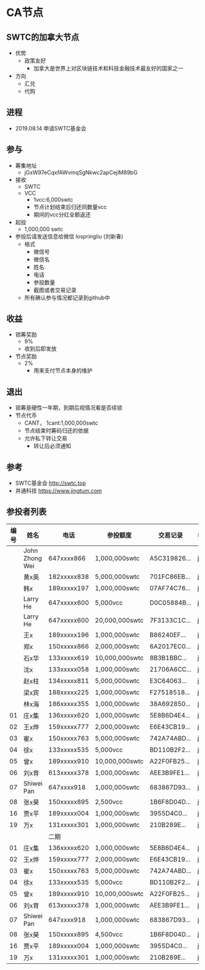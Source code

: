 # CA节点

## SWTC的加拿大节点
  - 优势
    - 政策友好
      - 加拿大是世界上对区块链技术和科技金融技术最友好的国家之一
  - 方向
    - 汇兑
    - 代购

## 进程
  - 2019.08.14  申请SWTC基金会

## 参与 
  - 筹集地址
    - jGxW97eCqxfAWvmqSgNkwc2apCejiM89bG
  - 接收
    - SWTC
    - VCC
      - 1vcc:6,000swtc
      - 节点计划结束后归还同数量vcc
      - 期间的vcc分红全额返还
  - 起投
    - 1,000,000 swtc
  - 参投后请发送信息给微信 lospringliu (刘新春)
    - 格式
      - 微信号
      - 微信名
      - 姓名
      - 电话
      - 参投数量
      - 截图或者交易记录
    - 所有确认参与情况都记录到github中

## 收益
  - 锁筹奖励
    - 9%
    - 收到后即发放
  - 节点奖励
    - 2%
      - 用来支付节点本身的维护

## 退出
  - 锁筹是硬性一年期，到期后视情况看是否续锁
  - 节点代币
    - CANT， 1cant:1,000,000swtc
    - 节点结束时筹码归还的依据
    - 允许私下转让交易
      - 转让后必须通知

## 参考
  - SWTC基金会 http://swtc.top
  - 井通科技   https://www.jingtum.com

## 参投者列表
|编号|姓名|电话|参投额度|交易记录|参投地址|对应代币|
|----|----|----|--------|--------|--------|--------|
||John Zhong Wei|647xxxx866|1,000,000swtc|A5C319826...|jUA9T...|1cant|
||黄x英|182xxxxx838|5,000,000swtc|701FC86EB...|j9FBz...|5cant|
||韩x|189xxxxx197|1,000,000swtc|07AF74C76...|jhdoA..|1cant|
||Larry He|647xxxxx600|5,000vcc  |D0C05884B...|jBwdz...|40cant|
||Larry He|647xxxxx600|20,000,000swtc |7F3133C1C...|jBwdz...|20cant|
||王x  |189xxxxx196|1,000,000swtc|B86240EF...|j4peP...|1cant|
||郑x  |150xxxxx866|2,000,000swtc|6A2017EC0...|jL4vC...|2cant|
||石x华|133xxxxx619|10,000,000swtc|8B3B1BBC...|jDs6T...|10cant|
||沈x|133xxxxx058|1,000,000swtc|21706A6CC...|jMN3h...|1cant|
||赵x柱|134xxxxx811|5,000,000swtc|E3C64063...|jL7rm...|5cant|
||梁x宾|188xxxxx225|1,000,000swtc|F27518518...|jaTFA...|1cant|
||林x海|186xxxxx355|1,000,000swtc|38A692850...|jEzS7...|1cant|
|01|庄x集|136xxxxx620|1,000,000swtc|5E8B6D4E4...|jExg7...|1cant|
|02|王x烨|159xxxxx777|2,000,000swtc|E6E43CB19...|jBRAQ...|2cant|
|03|崔x  |150xxxxx763|5,000,000swtc|742A74ABD...|jasejT...|5cant|
|04|徐x  |133xxxxx535|5,000vcc     |BD110B2F2...|jMbmo...|40cant|
|05|曾x  |189xxxxx910|10,000,000swtc|A22F0FB25...|jUFD7...|10cant|
|06|刘x育|613xxxxx378|1,000,000swtc|AEE3B9FE1...|jLrJNp...|1cant|
|07|Shiwei Pan|647xxxx918|1,000,000swtc|683867D93...|jUEvu...|1cant|
|08|张x昊|150xxxxx895|2,500vcc     |1B6F8D04D...|jQBEg...|20cant|
|16|贾x平|189xxxxx004|1,000,000swtc|3955D4C0...|jMkqu...|1cant|
|19|万x|131xxxxx301|1,000,000swtc|210B289E...|jnM9c...|1cant|
|||二期||||
|01|庄x集|136xxxxx620|1,000,000swtc|5E8B6D4E4...|jExg7...|1cant|
|02|王x烨|159xxxxx777|2,000,000swtc|E6E43CB19...|jBRAQ...|2cant|
|03|崔x  |150xxxxx763|5,000,000swtc|742A74ABD...|jasejT...|5cant|
|04|徐x  |133xxxxx535|5,000vcc     |BD110B2F2...|jMbmo...|30cant|
|05|曾x  |189xxxxx910|10,000,000swtc|A22F0FB25...|jUFD7...|10cant|
|06|刘x育|613xxxxx378|1,000,000swtc|AEE3B9FE1...|jLrJNp...|1cant|
|07|Shiwei Pan|647xxxx918|1,000,000swtc|683867D93...|jUEvu...|1cant|
|08|张x昊|150xxxxx895|4,500vcc     |1B6F8D04D...|jQBEg...|27cant|
|16|贾x平|189xxxxx004|1,000,000swtc|3955D4C0...|jMkqu...|1cant|
|19|万x|131xxxxx301|1,000,000swtc|210B289E...|jnM9c...|1cant|
